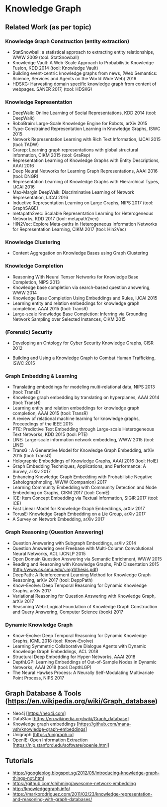 # Knowledge Graph

## Related Work (as per topic)

### Knowledge Graph Construction (entity extraction)
+ StatSnowball: a statistical approach to extracting entity relationships, WWW 2009 (tool: StatSnowball)
+ Knowledge Vault: A Web-Scale Approach to Probabilistic Knowledge Fusion, KDD 2014 (tool: Knowledge Vault)
+ Building event-centric knowledge graphs from news, (Web Semantics: Science, Services and Agents on the World Wide Web) 2016
+ HDSKG: Harvesting domain specific knowledge graph from content of webpages. SANER 2017, (tool: HDSKG)

### Knowledge Representation
+ DeepWalk: Online Learning of Social Representations, KDD 2014 (tool: DeepWalk)
+ RoboBrain: Large-Scale Knowledge Engine for Robots, arXiv 2015
+ Type-Constrained Representation Learning in Knowledge Graphs, ISWC 2015
+ Network Representation Learning with Rich Text Information, IJCAI 2015 (tool: TADW)
+ Grarep: Learning graph representations with global structural information, CIKM 2015 (tool: GraRep)
+ Representation Learning of Knowledge Graphs with Entity Descriptions, AAAI 2016
+ Deep Neural Networks for Learning Graph Representations, AAAI 2016 (tool: DNGR)
+ Representation Learning of Knowledge Graphs with Hierarchical Types, IJCAI 2016
+ Max-Margin DeepWalk: Discriminative Learning of Network Representation, IJCAI 2016
+ Inductive Representation Learning on Large Graphs, NIPS 2017 (tool: GraphSAGE)
+ metapath2vec: Scalable Representation Learning for Heterogeneous Networks, KDD 2017 (tool: metapath2vec)
+ HIN2Vec: Explore Meta-paths in Heterogeneous Information Networks for Representation Learning, CIKM 2017 (tool: Hin2Vec)


### Knowledge Clustering
+ Content Aggregation on Knowledge Bases using Graph Clustering

### Knowledge Completion
+ Reasoning With Neural Tensor Networks for Knowledge Base Completion, NIPS 2013
+ Knowledge base completion via search-based question answering, WWW 2014
+ Knowledge Base Completion Using Embeddings and Rules, IJCAI 2015
+ Learning entity and relation embeddings for knowledge graph completion, AAAI 2015 (tool: TransR)
+ Large-scale Knowledge Base Completion: Inferring via Grounding Network Sampling over Selected Instances, CIKM 2015

### (Forensic) Security
+ Developing an Ontology for Cyber Security Knowledge Graphs, CISR 2012

+ Building and Using a Knowledge Graph to Combat Human Trafficking, ISWC 2015

### Graph Embedding & Learning

+  Translating embeddings for modeling multi-relational data, NIPS 2013 (tool: TransE)
+ Knowledge graph embedding by translating on hyperplanes, AAAI 2014 (tool: TransH) 
+ Learning entity and relation embeddings for knowledge graph completion, AAAI 2015 (tool: TransR)
+ A review of relational machine learning for knowledge graphs, Proceedings of the IEEE 2015
+ PTE: Predictive Text Embedding through Large-scale Heterogeneous Text Networks, KDD 2015 (tool: PTE)
+ LINE: Large-scale information network embedding, WWW 2015 (tool: LINE)
+ TransG : A Generative Model for Knowledge Graph Embedding, arXiv 2015 (tool: TransG)
+ Holographic Embeddings of Knowledge Graphs, AAAI 2016 (tool: HoIE)
+ Graph Embedding Techniques, Applications, and Performance: A Survey, arXiv 2017
+ Enhancing Knowledge Graph Embedding with Probabilistic Negative Saholographmpling, WWW (Companion) 2017
+ Learning Community Embedding with Community Detection and Node Embedding on Graphs, CIKM 2017 (tool: ComE)
+ ICE: Item Concept Embedding via Textual Information, SIGIR 2017 (tool: ICE)
+ Fast Linear Model for Knowledge Graph Embeddings, arXiv 2017
+ TorusE: Knowledge Graph Embedding on a Lie Group, arXiv 2017
+ A Survey on Network Embedding, arXiv 2017

### Graph Reasoning (Question Answering)
+ Question Answering with Subgraph Embeddings, arXiv 2014
+ Question Answering over Freebase with Multi-Column Convolutional Neural Networks, ACL IJCNLP 2015
+ Open Domain Question Answering via Semantic Enrichment, WWW 2015
+ Reading and Reasoning with Knowledge Graphs, PhD Dissertation 2015 (http://www.cs.cmu.edu/~mg1/thesis.pdf)
+ DeepPath: A Reinforcement Learning Method for Knowledge Graph Reasoning, arXiv 2017 (tool: DeppPath)
+ Know-Evolve: Deep Temporal Reasoning for Dynamic Knowledge Graphs, arXiv 2017
+ Variational Reasoning for Question Answering with Knowledge Graph, arXiv 2017
+ Reasoning Web: Logical Foundation of Knowledge Graph Construction and Query Answering, Computer Science (book) 2017

### Dynamic Knowledge Graph
+ Know-Evolve: Deep Temporal Reasoning for Dynamic Knowledge Graphs, ICML 2018 (tool: Know-Evolve)
+ Learning Symmetric Collaborative Dialogue Agents with Dynamic Knowledge Graph Embeddings, ACL 2018
+ Structural Deep Embedding for Hyper-Networks, AAAI 2018
+ DepthLGP: Learning Embeddings of Out-of-Sample Nodes in Dynamic Networks, AAAI 2018 (tool: DepthLGP)
+ The Neural Hawkes Process: A Neurally Self-Modulating Multivariate Point Process, NIPS 2017


## Graph Database & Tools (https://en.wikipedia.org/wiki/Graph_database)
+ Neo4j [https://neo4j.com]
+ DataStax [https://en.wikipedia.org/wiki/Graph_database]
+ Knowledge graph embeddings [https://github.com/mana-ysh/knowledge-graph-embeddings]
+ Unigraph [https://unigraph.io]
+ OpenIE: Open Information Extraction [https://nlp.stanford.edu/software/openie.html]

## Tutorials
+ https://googleblog.blogspot.sg/2012/05/introducing-knowledge-graph-things-not.html
+ https://github.com/chihming/awesome-network-embedding
+ http://knowledgegraph.info/
+ https://markorodriguez.com/2011/02/23/knowledge-representation-and-reasoning-with-graph-databases/
